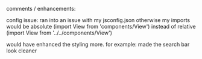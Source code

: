 comments / enhancements:

config issue: ran into an issue with my jsconfig.json otherwise my imports would be absolute (import View from 'components/View') instead of relative (import View from '../../components/View')

would have enhanced the styling more. for example: made the search bar look cleaner
